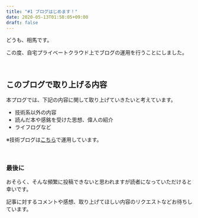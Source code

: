 ```yaml
---
title: "#1 ブログはじめます！"
date: 2020-05-13T01:58:05+09:00
draft: false
---
```


どうも、相馬です。

この度、自宅プライベートクラウド上でブログの運用を行うことにしました。

&nbsp;



## このブログで取り上げる内容
本プログでは、下記の内容に関して取り上げていきたいと考えています。

- 技術系以外の内容
- 読んだ本や感銘を受けた思想、偉人の紹介
- ライフログなど

※技術ブログは[こちら](http://techblog.on-going.jp)で運用しています。

&nbsp;



### 最後に
おそらく、そんな頻繁に投稿できないと思われますが読者になっていただけると幸いです。

記事に対するコメントや感想、取り上げてほしい内容のリクエストなどお待ちしています。
